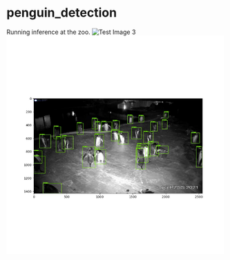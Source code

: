# penguin_detection
Running inference at the zoo.
![Test Image 3](https://github.com/al-lu/detect/blob/main/detect/demo_1.gif)
![Test Image 4](https://github.com/al-lu/penguin_detection/blob/main/0000003000.jpg)

